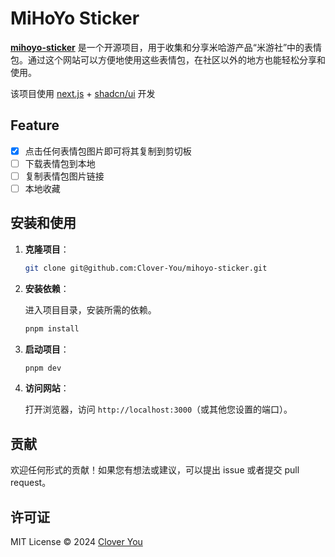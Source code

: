 # MiHoYo Sticker

[**mihoyo-sticker**](https://github.com/Clover-You/mihoyo-sticker) 是一个开源项目，用于收集和分享米哈游产品“米游社”中的表情包。通过这个网站可以方便地使用这些表情包，在社区以外的地方也能轻松分享和使用。

该项目使用 [next.js](https://github.com/vercel/next.js) + [shadcn/ui](https://github.com/shadcn-ui/ui) 开发

## Feature

- [x] 点击任何表情包图片即可将其复制到剪切板
- [ ] 下载表情包到本地
- [ ] 复制表情包图片链接
- [ ] 本地收藏

## 安装和使用

1. **克隆项目**：

   ```bash
   git clone git@github.com:Clover-You/mihoyo-sticker.git
   ```

2. **安装依赖**：

   进入项目目录，安装所需的依赖。

   ```bash
   pnpm install
   ```

3. **启动项目**：

   ```bash
   pnpm dev
   ```

4. **访问网站**：

   打开浏览器，访问 `http://localhost:3000`（或其他您设置的端口）。

## 贡献

欢迎任何形式的贡献！如果您有想法或建议，可以提出 issue 或者提交 pull request。

## 许可证

MIT License © 2024 [Clover You](https://github.com/Clover-You)
